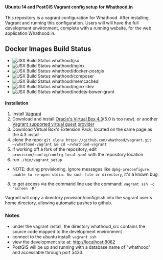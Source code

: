 #### Ubuntu 14 and PostGIS Vagrant config setup for [Whathood.in](https://github.com/jimRsmiley/whathood)

This repository is a vagrant configuration for Whathood. After installing Vagrant and running this configuration. Users will will have the full development environment, complete with a running website, for the web application Whathood.in.

## Docker Images Build Status

* ![JSX Build Status](https://quay.io/repository/whathood/jsx/status) whathood/jsx 
* ![JSX Build Status](https://quay.io/repository/whathood/nginx/status) whathood/nginx
* ![JSX Build Status](https://quay.io/repository/whathood/docker-postgis/status) whathood/docker-postgis
* ![JSX Build Status](https://quay.io/repository/whathood/composer/status) whathood/composer
* ![JSX Build Status](https://quay.io/repository/whathood/memcached/status) whathood/memcached
* ![JSX Build Status](https://quay.io/repository/whathood/nginx-dev/status) whathood/nginx-dev
* ![JSX Build Status](https://quay.io/repository/whathood/nodejs-bower-grunt/status) whathood/nodejs-bower-grunt

#### Installation
1. Install [Vagrant](https://www.vagrantup.com/downloads.html)
2. Download and install [Oracle's Virtual Box 4.3](https://www.virtualbox.org/wiki/Download_Old_Builds_4_3)(5.0 is too new), or another [Vagrant supported virtual guest provider](http://docs.vagrantup.com/v2/providers/)
4. Download Virtual Box's Extension Pack, located on the same page as the 4.3 install
5. clone the repo: `git clone https://github.com/whathood/vagrant.git ~/whathood-vagrant && cd ~/whathood-vagrant`
6. if working off a fork of the repository, edit `provision/config/config.local.yaml` with the repository location
7. run `./bin/vagrant_setup`
  * NOTE: during provisioning, ignore messages like `dpkg-preconfigure: unable to re-open stdin: No such file or directory`, it's a known bug
8. to get access via the command line use the command: `vagrant ssh -c "screen -R"`

Vagrant will copy a directory provision/config/ssh into the vagrant user's home directory, allowing automatic pushes to github.

### Notes

* under the vagrant install, the directory whathood_src contains the source code mapped to the development environment
* connect to the ubuntu install: `vagrant ssh`
* view the development site at: [http://localhost:8082](http://localhost:8082)
* PostGIS will be up and running with a database name of "whathood" and accessable through port 5433.

